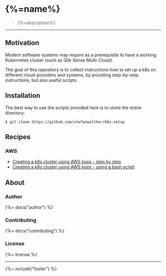 # {%=name%}

> {%=description%}

---

## Motivation

Modern software systems may require as a prerequisite to have a working Kubernetes cluster (such as Qlik Sense Multi-Cloud).

The goal of this repository is to collect instructions how to set up a k8s on different cloud-providers and systems, by providing step-by-step instructions, but also useful scripts.

## Installation

The best way to use the scripts provided here is to clone the entire directory:

```
$ git clone https://github.com/stefanwalther/k8s-setup
```

## Recipes

### AWS


- [Creating a k8s cluster using AWS kops - step by step](https://medium.com/containermind/how-to-create-a-kubernetes-cluster-on-aws-in-few-minutes-89dda10354f4)
- [Creating a k8s cluster using AWS kops - using a bash script](./docs/aws-kops.md)


## About

### Author
{%= docs("author") %}

### Contributing
{%= docs("contributing") %}

### License
{%= license %}

***

{%= include("footer") %}
